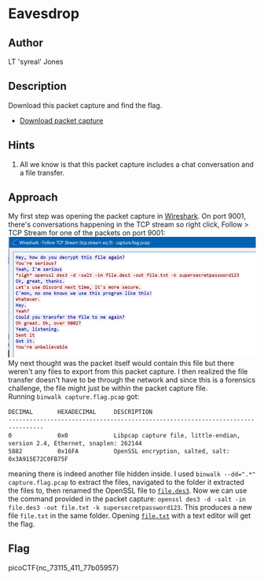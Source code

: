 # Eavesdrop
## Author
LT 'syreal' Jones
## Description
Download this packet capture and find the flag.
* [Download packet capture](./capture.flag.pcap)
## Hints
1. All we know is that this packet capture includes a chat conversation and a file transfer.
## Approach
My first step was opening the packet capture in [Wireshark](https://www.wireshark.org/). On port 9001, there's conversations happening in the TCP stream so right click, Follow > TCP Stream for one of the packets on port 9001:  
![conversation](./Untitled.png)  
My next thought was the packet itself would contain this file but there weren't any files to export from this packet capture. I then realized the file transfer doesn't have to be through the network and since this is a forensics challenge, the file might just be within the packet capture file.  
Running `binwalk capture.flag.pcap` got:
```
DECIMAL       HEXADECIMAL     DESCRIPTION
--------------------------------------------------------------------------------
0             0x0             Libpcap capture file, little-endian, version 2.4, Ethernet, snaplen: 262144
5882          0x16FA          OpenSSL encryption, salted, salt: 0x3A915E72C0FB75F
``` 
meaning there is indeed another file hidden inside. I used `binwalk --dd=".*" capture.flag.pcap` to extract the files, navigated to the folder it extracted the files to, then renamed the OpenSSL file to [`file.des3`](./file.des3). Now we can use the command provided in the packet capture: `openssl des3 -d -salt -in file.des3 -out file.txt -k supersecretpassword123`. This produces a new file `file.txt` in the same folder. Opening [`file.txt`](./file.txt) with a text editor will get the flag.
## Flag
picoCTF{nc_73115_411_77b05957}